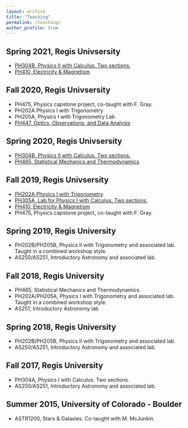 ```yaml
---
layout: archive
title: "Teaching"
permalink: /teaching/
author_profile: true
---
```

## Spring 2021, Regis Univsersity
* [PH304B, Physics II with Calculus. Two sections.](../ph304bs21/)
* [PH410, Electricity & Magnetism](../ph410f19/)

## Fall 2020, Regis Univsersity
* PH475, Physics capstone project, co-taught with F. Gray.
* PH202A Physics I with Trigonometry
* PH205A, Physics I with Trigonometry Lab
* [PH447, Optics, Observations, and Data Analysis](../ph447f20/)

## Spring 2020, Regis Univsersity
* [PH304B, Physics II with Calculus. Two sections.](../ph304bs20/)
* [PH465, Statistical Mechanics and Thermodynamics](../ph465s20/)

## Fall 2019, Regis Univsersity
* [PH202A Physics I with Trigonometry](../ph202af19/)
* [PH305A, Lab for Physics I with Calculus. Two sections.](../ph305af19/)
* [PH410, Electricity & Magnetism](../ph410f19/)
* PH475, Physics capstone project, co-taught with F. Gray.

## Spring 2019, Regis University
* PH202B/PH205B, Physics II with Trigonometry and associated lab. Taught in a combined workshop style.
* AS250/AS251, Introductory Astronomy and associated lab.

## Fall 2018, Regis University
* PH465, Statistical Mechanics and Thermodynamics.
* PH202A/PH205A, Physics I with Trigonometry and associated lab. Taught in a combined workshop style.
* AS251, Introductory Astronomy lab

## Spring 2018, Regis University
* PH202B/PH205B, Physics II with Trigonometry and associated lab.
* AS250/AS251, Introductory Astronomy and associated lab.

## Fall 2017, Regis University
* PH304A, Physics I with Calculus. Two sections.
* AS250/AS251, Introductory Astronomy and associated lab.

## Summer 2015, University of Colorado - Boulder
* ASTR1200, Stars & Galaxies. Co-taught with M. McJunkin.

<!--
{% include base_path %}

{% for post in site.teaching reversed %}
  {% include archive-single.html %}
{% endfor %}
-->
